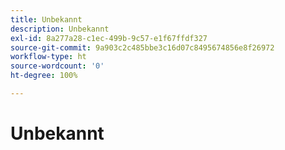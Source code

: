 ```yaml
---
title: Unbekannt
description: Unbekannt
exl-id: 8a277a28-c1ec-499b-9c57-e1f67ffdf327
source-git-commit: 9a903c2c485bbe3c16d07c8495674856e8f26972
workflow-type: ht
source-wordcount: '0'
ht-degree: 100%

---
```


# Unbekannt
